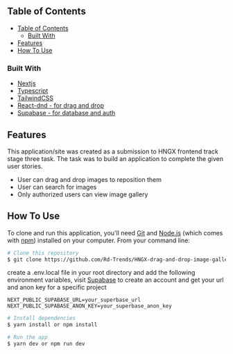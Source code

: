 
<!-- TABLE OF CONTENTS -->
## Table of Contents

- [Table of Contents](#table-of-contents)
  - [Built With](#built-with)
- [Features](#features)
- [How To Use](#how-to-use)

<!-- OVERVIEW -->

### Built With

<!-- This section should list any major frameworks that you built your project using. Here are a few examples.-->

- [Nextjs](https://nextjs.org/)
- [Typescript](https://www.typescriptlang.org)
- [TailwindCSS](https://tailwindcss.com/)
- [React-dnd - for drag and drop](https://react-dnd.github.io/react-dnd/about)
- [Supabase - for database and auth](https://supabase.com/)
  
## Features

<!-- List the features of your application or follow the template. Don't share the figma file here :) -->

This application/site was created as a submission to HNGX frontend track stage three task. The task was to build an application to complete the given user stories.

- User can drag and drop images to reposition them
- User can search for images
- Only authorized users can view image gallery
## How To Use

To clone and run this application, you'll need [Git](https://git-scm.com) and [Node.js](https://nodejs.org/en/download/) (which comes with [npm](http://npmjs.com)) installed on your computer. From your command line:

```bash
# Clone this repository
$ git clone https://github.com/Rd-Trends/HNGX-drag-and-drop-image-gallery.git
```

create a .env.local file in your root directory and add the following environment variables,
visit [Supabase](https://supabase.com) to create an account and get your url and anon key for a specific project

```env
NEXT_PUBLIC_SUPABASE_URL=your_superbase_url
NEXT_PUBLIC_SUPABASE_ANON_KEY=your_superbase_anon_key
```

```bash
# Install dependencies
$ yarn install or npm install

# Run the app
$ yarn dev or npm run dev
```